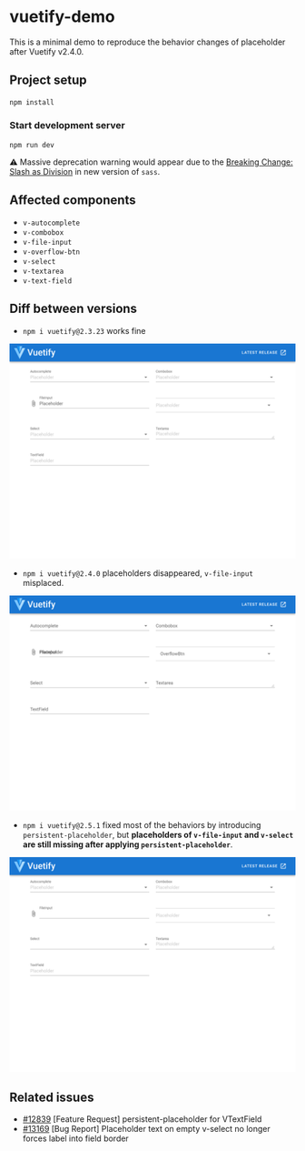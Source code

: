 # vuetify-demo

This is a minimal demo to reproduce the behavior changes of placeholder after Vuetify v2.4.0.

## Project setup
```
npm install
```

### Start development server
```
npm run dev
```

:warning: Massive deprecation warning would appear due to the [Breaking Change: Slash as Division](https://sass-lang.com/documentation/breaking-changes/slash-div) in new version of `sass`.

## Affected components

* `v-autocomplete`
* `v-combobox`
* `v-file-input`
* `v-overflow-btn`
* `v-select`
* `v-textarea`
* `v-text-field`

## Diff between versions

* `npm i vuetify@2.3.23` works fine

![vuetify-2.3.23](./src/assets/vuetify-2.3.23.png)

* `npm i vuetify@2.4.0` placeholders disappeared, `v-file-input` misplaced.

![vuetify-2.4.0](./src/assets/vuetify-2.4.0.png)

* `npm i vuetify@2.5.1` fixed most of the behaviors by introducing `persistent-placeholder`, but **placeholders of `v-file-input` and `v-select` are still missing after applying `persistent-placeholder`**.

![vuetify-2.5.1](./src/assets/vuetify-2.5.1.png)

## Related issues

* [#12839](https://github.com/vuetifyjs/vuetify/issues/12839) [Feature Request] persistent-placeholder for VTextField
* [#13169](https://github.com/vuetifyjs/vuetify/issues/13169) [Bug Report] Placeholder text on empty v-select no longer forces label into field border
